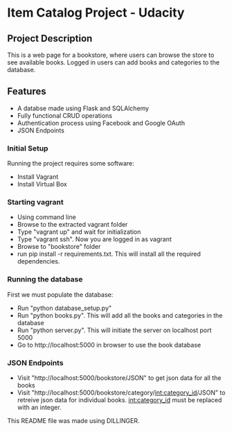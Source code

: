 
# Item Catalog Project - Udacity

## Project Description

This is a  web page for a bookstore, where users can browse the store to see available books. Logged in users can add books and categories to the database.

## Features

* A databse made using Flask and SQLAlchemy  
* Fully functional CRUD operations
* Authentication process using Facebook and Google OAuth
* JSON Endpoints

### Initial Setup 

Running the project requires some software: 

* Install Vagrant 
* Install Virtual Box

### Starting vagrant 

* Using command line
* Browse to the extracted vagrant folder
* Type "vagrant up" and wait for initialization
* Type "vagrant ssh". Now you are logged in as vagrant
* Browse to "bookstore" folder
* run pip  install  -r  requirements.txt. This will install all the required dependencies.

### Running the database

First we must populate the database: 

* Run "python database_setup.py"
* Run "python books.py". This will add all the books and categories in the database
* Run "python server.py". This will initiate the server on localhost port 5000
* Go to http://localhost:5000 in browser to use the book database

### JSON Endpoints

* Visit "http://localhost:5000/bookstore/JSON" to get json data for all the books
* Visit "http://localhost:5000/bookstore/category/<int:category_id>/JSON" to retreive json data for individual books. <int:category_id> must be replaced with an integer. 

This README file was made using DILLINGER.
